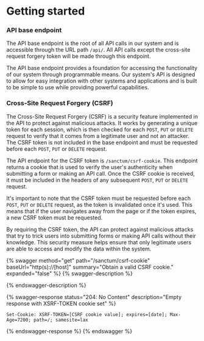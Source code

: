 # Getting started

### API base endpoint

The API base endpoint is the root of all API calls in our system and is accessible through the URL path `/api/`. All API calls except the cross-site request forgery token will be made through this endpoint.

The API base endpoint provides a foundation for accessing the functionality of our system through programmable means. Our system's API is designed to allow for easy integration with other systems and applications and is built to be simple to use while providing powerful capabilities.

### Cross-Site Request Forgery (CSRF)

The Cross-Site Request Forgery (CSRF) is a security feature implemented in the API to protect against malicious attacks. It works by generating a unique token for each session, which is then checked for each `POST`, `PUT` or `DELETE` request to verify that it comes from a legitimate user and not an attacker. The CSRF token is not included in the base endpoint and must be requested before each `POST`, `PUT` or `DELETE` request.

The API endpoint for the CSRF token is `/sanctum/csrf-cookie`. This endpoint returns a cookie that is used to verify the user's authenticity when submitting a form or making an API call. Once the CSRF cookie is received, it must be included in the headers of any subsequent `POST`, `PUT` or `DELETE` request.

It's important to note that the CSRF token must be requested before each `POST`, `PUT` or `DELETE` request, as the token is invalidated once it's used. This means that if the user navigates away from the page or if the token expires, a new CSRF token must be requested.

By requiring the CSRF token, the API can protect against malicious attacks that try to trick users into submitting forms or making API calls without their knowledge. This security measure helps ensure that only legitimate users are able to access and modify the data within the system.

{% swagger method="get" path="/sanctum/csrf-cookie" baseUrl="http(s)://[host]" summary="Obtain a valid CSRF cookie." expanded="false" %}
{% swagger-description %}

{% endswagger-description %}

{% swagger-response status="204: No Content" description="Empty response with XSRF-TOKEN cookie set" %}
```http
Set-Cookie: XSRF-TOKEN=[CSRF cookie value]; expires=[date]; Max-Age=7200; path=/; samesite=lax
```
{% endswagger-response %}
{% endswagger %}
